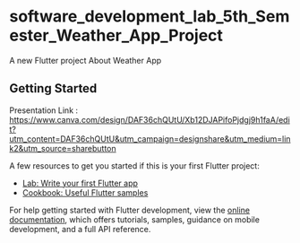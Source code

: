 # software_development_lab_5th_Semester_Weather_App_Project

A new Flutter project About Weather App

## Getting Started

Presentation Link : 
https://www.canva.com/design/DAF36chQUtU/Xb12DJAPifoPjdgj9h1faA/edit?utm_content=DAF36chQUtU&utm_campaign=designshare&utm_medium=link2&utm_source=sharebutton

A few resources to get you started if this is your first Flutter project:

- [Lab: Write your first Flutter app](https://docs.flutter.dev/get-started/codelab)
- [Cookbook: Useful Flutter samples](https://docs.flutter.dev/cookbook)

For help getting started with Flutter development, view the
[online documentation](https://docs.flutter.dev/), which offers tutorials,
samples, guidance on mobile development, and a full API reference.
